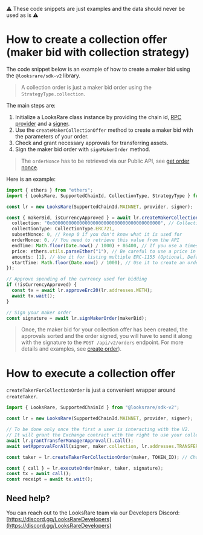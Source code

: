 :warning: These code snippets are just examples and the data should never be used as is :warning:

# How to create a collection offer (maker bid with collection strategy)

The code snippet below is an example of how to create a maker bid using the `@looksrare/sdk-v2` library.

> A collection order is just a maker bid order using the `StrategyType.collection`.

The main steps are:

1. Initialize a LooksRare class instance by providing the chain id, [RPC provider](https://docs.ethers.io/v5/api/providers/) and a [signer](https://docs.ethers.io/v5/api/signer/).
2. Use the `createMakerCollectionOffer` method to create a maker bid with the parameters of your order.
3. Check and grant necessary approvals for transferring assets.
4. Sign the maker bid order with `signMakerOrder` method.

> The `orderNonce` has to be retrieved via our Public API, see [get order nonce](https://looksrare.dev/v2/reference/getordernonce).

Here is an example:

```ts
import { ethers } from "ethers";
import { LooksRare, SupportedChainId, CollectionType, StrategyType } from "@looksrare/sdk-v2";

const lr = new LooksRare(SupportedChainId.MAINNET, provider, signer);

const { makerBid, isCurrencyApproved } = await lr.createMakerCollectionOffer({
  collection: "0x0000000000000000000000000000000000000000", // Collection address
  collectionType: CollectionType.ERC721,
  subsetNonce: 0, // keep 0 if you don't know what it is used for
  orderNonce: 0, // You need to retrieve this value from the API
  endTime: Math.floor(Date.now() / 1000) + 86400, // If you use a timestamp in ms, the function will revert
  price: ethers.utils.parseEther("1"), // Be careful to use a price in wei, this example is for 1 ETH
  amounts: [1], // Use it for listing multiple ERC-1155 (Optional, Default to [1])
  startTime: Math.floor(Date.now() / 1000), // Use it to create an order that will be valid in the future (Optional, Default to now)
});

// Approve spending of the currency used for bidding
if (!isCurrencyApproved) {
  const tx = await lr.approveErc20(lr.addresses.WETH);
  await tx.wait();
}

// Sign your maker order
const signature = await lr.signMakerOrder(makerBid);
```

> Once, the maker bid for your collection offer has been created, the approvals sorted and the order signed, you will have to send it along with the signature to the `POST /api/v2/orders` endpoint. For more details and examples, see [create order](https://looksrare.dev/v2/reference/createorder)).

# How to execute a collection offer

`createTakerForCollectionOrder` is just a convenient wrapper around `createTaker`.

```ts
import { LooksRare, SupportedChainId } from "@looksrare/sdk-v2";

const lr = new LooksRare(SupportedChainId.MAINNET, provider, signer);

// To be done only once the first a user is interacting with the V2.
// It will grant the Exchange contract with the right to use your collections approvals done on the transfer manager.
await lr.grantTransferManagerApproval().call();
await setApprovalForAll(signer, maker.collection, lr.addresses.TRANSFER_MANAGER_V2);

const taker = lr.createTakerForCollectionOrder(maker, TOKEN_ID); // Change the token id

const { call } = lr.executeOrder(maker, taker, signature);
const tx = await call();
const receipt = await tx.wait();
```

## Need help?

You can reach out to the LooksRare team via our Developers Discord: [https://discord.gg/LooksRareDevelopers](https://discord.gg/LooksRareDevelopers)
